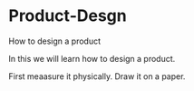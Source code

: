 # Product-Desgn
How to design a product


In this we will learn how to design a product.

First meaasure it physically.
Draw it on a paper.
